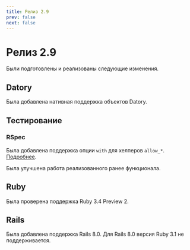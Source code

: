 ```yaml
---
title: Релиз 2.9
prev: false
next: false
---
```


# Релиз 2.9

Были подготовлены и реализованы следующие изменения.

## Datory

Была добавлена нативная поддержка объектов Datory.

## Тестирование

### RSpec

Была добавлена поддержка опции `with` для хелперов `allow_*`. [Подробнее](../guide/testing/rspec.md#contains).

Была улучшена работа реализованного ранее функционала.

## Ruby

Была проверена поддержка Ruby 3.4 Preview 2.

## Rails

Была добавлена поддержка Rails 8.0.
Для Rails 8.0 версия Ruby 3.1 не поддерживается.
